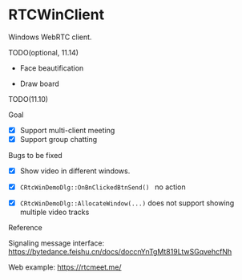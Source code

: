 # RTCWinClient
Windows WebRTC client.

TODO(optional, 11.14)

* Face beautification

* Draw board

  

TODO(11.10)

Goal

- [x] Support multi-client meeting
- [x] Support group chatting

Bugs to be fixed

- [x] Show video in different windows.
- [x] `CRtcWinDemoDlg::OnBnClickedBtnSend() ` no action 
- [x] `CRtcWinDemoDlg::AllocateWindow(...)` does not support showing multiple video tracks



Reference

Signaling message interface: https://bytedance.feishu.cn/docs/doccnYnTgMt819LtwSGqvehcfNh

Web example: https://rtcmeet.me/